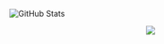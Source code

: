 <!--
**fdiskzlez/fdiskzlez** is a ✨ _special_ ✨ repository because its `README.md` (this file) appears on your GitHub profile.

Here are some ideas to get you started:

- 🔭 I’m currently working on ...
- 🌱 I’m currently learning ...
- 👯 I’m looking to collaborate on ...
- 🤔 I’m looking for help with ...
- 💬 Ask me about ...
- 📫 How to reach me: ...
- 😄 Pronouns: ...
- ⚡ Fun fact: ...
-->

![GitHub Stats](https://github-readme-stats.vercel.app/api?username=fdiskzlez&theme=tokyonight) 

<p align="center">
  <a href="https://skillicons.dev">
    <img src="https://skillicons.dev/icons?i=git,arch,docker,c,vim" />
  </a>
</p>
